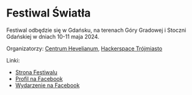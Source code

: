 # Festiwal Światła

Festiwal odbędzie się w Gdańsku, na terenach Góry Gradowej i Stoczni Gdańskiej w dniach 10-11 maja 2024.

Organizatorzy: [Centrum Hevelianum](https://hevelianum.pl/), [Hackerspace Trójmiasto](https://hs3.pl)

Linki:
- [Strona Festiwalu](https://festiwalswiatla.hs3.pl/)
- [Profil na Facebook](https://www.facebook.com/Festiwalswiatla)
- [Wydarzenie na Facebook](https://www.facebook.com/events/s/festiwal-swiat%C5%82a-2024/174751141888390/)